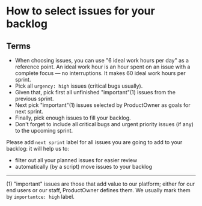 # How to select issues for your backlog
## Terms
- When choosing issues, you can use "6 ideal work hours per day" as a reference point. An ideal work hour is an hour spent on an issue with a complete focus — no interruptions. It makes 60 ideal work hours per sprint.
- Pick all `urgency: high` issues (critical bugs usually).
- Given that, pick first all unfinished "important"(1) issues from the previous sprint.
- Next pick "important"(1) issues selected by ProductOwner as goals for next sprint.
- Finally, pick enough issues to fill your backlog.
- Don't forget to include all critical bugs and urgent priority issues (if any) to the upcoming sprint.

Please add `next sprint` label for all issues you are going to add to your backlog: it will help us to:
 - filter out all your planned issues for easier review
 - automatically (by a script) move issues to your backlog
_________
(1) "important" issues are those that add value to our platform; either for our end users or our staff, ProductOwner defines them. We usually mark them by `importantce: high` label.
